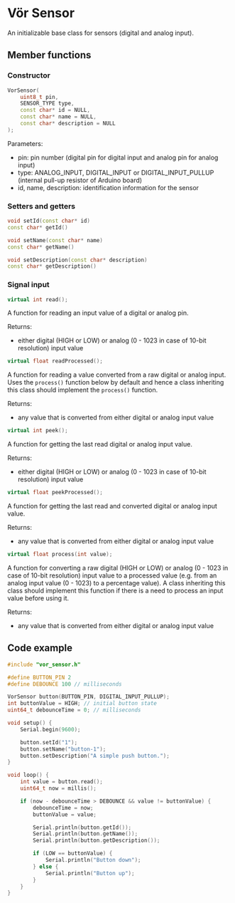 # Vör Sensor

An initializable base class for sensors (digital and analog input).

## Member functions

### Constructor

```cpp
VorSensor(
    uint8_t pin,
    SENSOR_TYPE type,
    const char* id = NULL,
    const char* name = NULL,
    const char* description = NULL
);
```

Parameters:
- pin: pin number (digital pin for digital input and analog pin for analog input)
- type: ANALOG_INPUT, DIGITAL_INPUT or DIGITAL_INPUT_PULLUP (internal pull-up resistor of Arduino board)
- id, name, description: identification information for the sensor

### Setters and getters

```cpp
void setId(const char* id)
const char* getId()
```

```cpp
void setName(const char* name)
const char* getName()
```

```cpp
void setDescription(const char* description)
const char* getDescription()
```

### Signal input

```cpp
virtual int read();
```

A function for reading an input value of a digital or analog pin.

Returns:
- either digital (HIGH or LOW) or analog (0 - 1023 in case of 10-bit resolution) input value

```cpp
virtual float readProcessed();
```

A function for reading a value converted from a raw digital or analog input. Uses the ```process()``` function below by default and hence a class inheriting this class should implement the ```process()``` function.

Returns:
- any value that is converted from either digital or analog input value

```cpp
virtual int peek();
```

A function for getting the last read digital or analog input value.

Returns:
- either digital (HIGH or LOW) or analog (0 - 1023 in case of 10-bit resolution) input value

```cpp
virtual float peekProcessed();
```

A function for getting the last read and converted digital or analog input value.

Returns:
- any value that is converted from either digital or analog input value

```cpp
virtual float process(int value);
```

A function for converting a raw digital (HIGH or LOW) or analog (0 - 1023 in case of 10-bit resolution) input value to a processed value (e.g. from an analog input value (0 - 1023) to a percentage value). A class inheriting this class should implement this function if there is a need to process an input value before using it.

Returns:
- any value that is converted from either digital or analog input value

## Code example

```cpp
#include "vor_sensor.h"

#define BUTTON_PIN 2
#define DEBOUNCE 100 // milliseconds

VorSensor button(BUTTON_PIN, DIGITAL_INPUT_PULLUP);
int buttonValue = HIGH; // initial button state
uint64_t debounceTime = 0; // milliseconds

void setup() {
    Serial.begin(9600);

    button.setId("1");
    button.setName("button-1");
    button.setDescription("A simple push button.");
}

void loop() {
    int value = button.read();
    uint64_t now = millis();

    if (now - debounceTime > DEBOUNCE && value != buttonValue) {
        debounceTime = now;
        buttonValue = value;

        Serial.println(button.getId());
        Serial.println(button.getName());
        Serial.println(button.getDescription());

        if (LOW == buttonValue) {
            Serial.println("Button down");
        } else {
            Serial.println("Button up");
        }
    }
}
```
